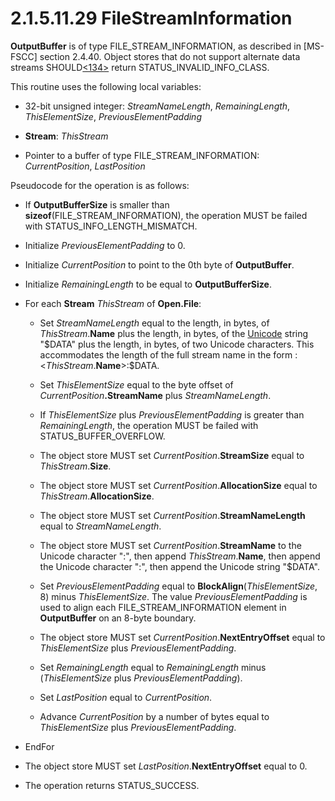 <html dir="LTR" xmlns:mshelp="http://msdn.microsoft.com/mshelp" xmlns:ddue="http://ddue.schemas.microsoft.com/authoring/2003/5" xmlns:xlink="http://www.w3.org/1999/xlink" xmlns:tool="http://www.microsoft.com/tooltip">
    <head>
        <meta http-equiv="Content-Type" content="text/html; CHARSET=utf-8"></meta>
        <meta name="save" content="history"></meta>
        <title>2.1.5.11.29 FileStreamInformation</title>
        <xml>
            <mshelp:toctitle title="2.1.5.11.29 FileStreamInformation"></mshelp:toctitle>
            <mshelp:rltitle title="[MS-FSA]: FileStreamInformation"></mshelp:rltitle>
            <mshelp:keyword index="A" term="39679ad3-2ea1-4e5b-8af9-0fb88129b24e"></mshelp:keyword>
            <mshelp:attr name="DCSext.ContentType" value="open specification"></mshelp:attr>
            <mshelp:attr name="AssetID" value="39679ad3-2ea1-4e5b-8af9-0fb88129b24e"></mshelp:attr>
            <mshelp:attr name="TopicType" value="kbRef"></mshelp:attr>
            <mshelp:attr name="DCSext.Title" value="[MS-FSA]: FileStreamInformation" />
        </xml>
    </head>
    <body>
        <div id="header">
            <h1 class="heading">2.1.5.11.29 FileStreamInformation</h1>
        </div>
        <div id="mainSection">
            <div id="mainBody">
                <div id="allHistory" class="saveHistory"></div>
                <div id="sectionSection0" class="section" name="collapseableSection">
                    

<p><b>OutputBuffer</b> is of type FILE_STREAM_INFORMATION, as
described in <mshelp:link keywords="efbfe127-73ad-4140-9967-ec6500e66d5e" tabindex="0">[MS-FSCC]</mshelp:link>
section <mshelp:link keywords="f8762be6-3ab9-411e-a7d6-5cc68f70c78d" tabindex="0">2.4.40</mshelp:link>.
Object stores that do not support alternate data streams SHOULD<a id="Appendix_A_Target_134"></a><a href="4e3695bd-7574-4f24-a223-b4679c065b63.html#Appendix_A_134" aria-label="Product behavior note 134">&lt;134&gt;</a> return STATUS_INVALID_INFO_CLASS.</p>

<p>This routine uses the following local variables:</p>

<ul><li><p><span><span> 
</span></span>32-bit unsigned integer: <i>StreamNameLength</i>, <i>RemainingLength</i>,
<i>ThisElementSize</i>, <i>PreviousElementPadding</i></p>

</li><li><p><span><span> 
</span></span><b>Stream</b>: <i>ThisStream</i></p>

</li><li><p><span><span> 
</span></span>Pointer to a buffer of type FILE_STREAM_INFORMATION: <i>CurrentPosition</i>,
<i>LastPosition</i></p>

</li></ul><p>Pseudocode for the operation is as follows:</p>

<ul><li><p><span><span> 
</span></span>If <b>OutputBufferSize</b> is smaller than <b>sizeof</b>(FILE_STREAM_INFORMATION),
the operation MUST be failed with STATUS_INFO_LENGTH_MISMATCH.</p>

</li><li><p><span><span> 
</span></span>Initialize <i>PreviousElementPadding</i> to 0.</p>

</li><li><p><span><span> 
</span></span>Initialize <i>CurrentPosition</i> to point to the 0th byte of <b>OutputBuffer</b>.</p>

</li><li><p><span><span> 
</span></span>Initialize <i>RemainingLength</i> to be equal to <b>OutputBufferSize</b>.</p>

</li><li><p><span><span> 
</span></span>For each <b>Stream</b> <i>ThisStream</i> of <b>Open.File</b>:</p>

<ul><li><p><span><span>  </span></span>Set
<i>StreamNameLength</i> equal to the length, in bytes, of <i>ThisStream</i>.<b>Name</b>
plus the length, in bytes, of the <a href="682f0f59-385c-4351-b81a-3b234f53db03.html#gt_c305d0ab-8b94-461a-bd76-13b40cb8c4d8">Unicode</a> string
&quot;$DATA&quot; plus the length, in bytes, of two Unicode characters. This
accommodates the length of the full stream name in the form :&lt;<i>ThisStream</i>.<b>Name</b>&gt;:$DATA.</p>

</li><li><p><span><span>  </span></span>Set
<i>ThisElementSize</i> equal to the byte offset of <i>CurrentPosition</i><b>.StreamName</b>
plus <i>StreamNameLength</i>.</p>

</li><li><p><span><span>  </span></span>If <i>ThisElementSize</i>
plus <i>PreviousElementPadding</i> is greater than <i>RemainingLength</i>, the
operation MUST be failed with STATUS_BUFFER_OVERFLOW.</p>

</li><li><p><span><span>  </span></span>The
object store MUST set <i>CurrentPosition</i>.<b>StreamSize</b> equal to <i>ThisStream</i>.<b>Size</b>.</p>

</li><li><p><span><span>  </span></span>The
object store MUST set <i>CurrentPosition</i>.<b>AllocationSize</b> equal to <i>ThisStream</i>.<b>AllocationSize</b>.</p>

</li><li><p><span><span>  </span></span>The
object store MUST set <i>CurrentPosition</i>.<b>StreamNameLength</b> equal to <i>StreamNameLength</i>.</p>

</li><li><p><span><span>  </span></span>The
object store MUST set <i>CurrentPosition</i>.<b>StreamName</b> to the Unicode
character &quot;:&quot;, then append <i>ThisStream</i>.<b>Name</b>, then append
the Unicode character &quot;:&quot;, then append the Unicode string
&quot;$DATA&quot;.</p>

</li><li><p><span><span>  </span></span>Set
<i>PreviousElementPadding</i> equal to <b>BlockAlign</b>(<i>ThisElementSize</i>,
8) minus <i>ThisElementSize</i>. The value <i>PreviousElementPadding</i> is
used to align each FILE_STREAM_INFORMATION element in <b>OutputBuffer</b> on an
8-byte boundary.</p>

</li><li><p><span><span>  </span></span>The
object store MUST set <i>CurrentPosition</i>.<b>NextEntryOffset</b> equal to <i>ThisElementSize</i>
plus <i>PreviousElementPadding</i>.</p>

</li><li><p><span><span>  </span></span>Set
<i>RemainingLength</i> equal to <i>RemainingLength</i> minus (<i>ThisElementSize</i>
plus <i>PreviousElementPadding</i>).</p>

</li><li><p><span><span>  </span></span>Set
<i>LastPosition</i> equal to <i>CurrentPosition</i>.</p>

</li><li><p><span><span>  </span></span>Advance
<i>CurrentPosition</i> by a number of bytes equal to <i>ThisElementSize</i>
plus <i>PreviousElementPadding</i>.</p>

</li></ul></li><li><p><span><span> 
</span></span>EndFor</p>

</li><li><p><span><span> 
</span></span>The object store MUST set <i>LastPosition</i>.<b>NextEntryOffset</b>
equal to 0.</p>

</li><li><p><span><span> 
</span></span>The operation returns STATUS_SUCCESS.</p>

</li></ul>
                </div>
            </div>
        </div>
    </body>
</html>